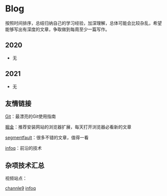 # Blog

按照时间排序，总结归纳自己的学习经验，加深理解，总体可能会比较杂乱，希望能够写出有深度的文章，争取做到每周至少一篇写作。

## 2020

- 无

## 2021

- 无

## 友情链接

[Git](https://www.bootcss.com/p/git-guide/)：最漂亮的Git使用指南

[掘金](https://juejin.im/)：推荐安装网站的浏览器扩展，每天打开浏览器必看新的文章

[segmentfault](https://segmentfault.com/)：很多不错的文章，值得一看

[infoq](https://www.infoq.com/)：前沿的技术

## 杂项技术汇总

视频站点：

[channle9](https://channel9.msdn.com/) [infoq](https://www.infoq.com/) 


